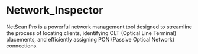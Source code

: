 # Network_Inspector
NetScan Pro is a powerful network management tool designed to streamline the process of locating clients, identifying OLT (Optical Line Terminal) placements, and efficiently assigning PON (Passive Optical Network) connections.
